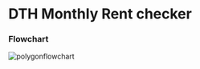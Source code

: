 # DTH Monthly Rent checker

### Flowchart
![polygonflowchart](https://github.com/Abhijith-Ashokan/OOP-using-Python_August_16/blob/709ab454789c4a2561bdd3c08062b571f228d6be/2_Design/polygoncalc.png)
